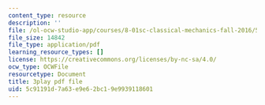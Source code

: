 ```yaml
---
content_type: resource
description: ''
file: /ol-ocw-studio-app/courses/8-01sc-classical-mechanics-fall-2016/5c91191d7a63e9e62bc19e9939118601_i2_731Gi9bg.pdf
file_size: 14842
file_type: application/pdf
learning_resource_types: []
license: https://creativecommons.org/licenses/by-nc-sa/4.0/
ocw_type: OCWFile
resourcetype: Document
title: 3play pdf file
uid: 5c91191d-7a63-e9e6-2bc1-9e9939118601
---
```

